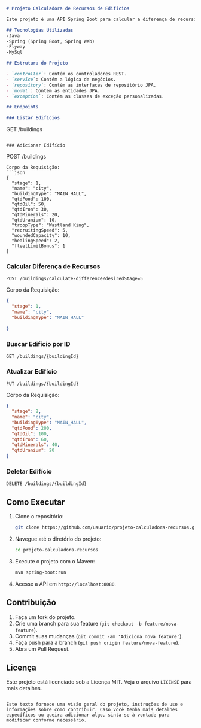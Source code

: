 
```markdown

# Projeto Calculadora de Recursos de Edifícios

Este projeto é uma API Spring Boot para calcular a diferença de recursos necessários para atualizar edifícios em um jogo. A API permite adicionar, atualizar, deletar e listar edifícios, além de calcular a diferença de recursos entre estágios de um edifício.

## Tecnologias Utilizadas
-Java
-Spring (Spring Boot, Spring Web)
-Flyway
-MySql

## Estrutura do Projeto

- `controller`: Contém os controladores REST.
- `service`: Contém a lógica de negócios.
- `repository`: Contém as interfaces de repositório JPA.
- `model`: Contém as entidades JPA.
- `exception`: Contém as classes de exceção personalizadas.

## Endpoints

### Listar Edifícios

```
GET /buildings
```

### Adicionar Edifício

```
POST /buildings
```
Corpo da Requisição:
```json
{
  "stage": 1,
  "name": "city",
  "buildingType": "MAIN_HALL",
  "qtdFood": 100,
  "qtdOil": 50,
  "qtdIron": 30,
  "qtdMinerals": 20,
  "qtdUranium": 10,
  "troopType": "Wastland King",
  "recruitingSpeed": 5,
  "woundedCapacity": 10,
  "healingSpeed": 2,
  "fleetLimitBonus": 1
}
```

### Calcular Diferença de Recursos

```
POST /buildings/calculate-difference?desiredStage=5
```
Corpo da Requisição:
```json
{
  "stage": 1,
  "name": "city",
  "buildingType": "MAIN_HALL"
 
}
```

### Buscar Edifício por ID

```
GET /buildings/{buildingId}
```

### Atualizar Edifício

```
PUT /buildings/{buildingId}
```
Corpo da Requisição:
```json
{
  "stage": 2,
  "name": "city",
  "buildingType": "MAIN_HALL",
  "qtdFood": 200,
  "qtdOil": 100,
  "qtdIron": 60,
  "qtdMinerals": 40,
  "qtdUranium": 20
}
```

### Deletar Edifício

```
DELETE /buildings/{buildingId}
```

## Como Executar

1. Clone o repositório:
   ```bash
   git clone https://github.com/usuario/projeto-calculadora-recursos.git
   ```

2. Navegue até o diretório do projeto:
   ```bash
   cd projeto-calculadora-recursos
   ```

3. Execute o projeto com o Maven:
   ```bash
   mvn spring-boot:run
   ```

4. Acesse a API em `http://localhost:8080`.

## Contribuição

1. Faça um fork do projeto.
2. Crie uma branch para sua feature (`git checkout -b feature/nova-feature`).
3. Commit suas mudanças (`git commit -am 'Adiciona nova feature'`).
4. Faça push para a branch (`git push origin feature/nova-feature`).
5. Abra um Pull Request.

## Licença

Este projeto está licenciado sob a Licença MIT. Veja o arquivo `LICENSE` para mais detalhes.
```

Este texto fornece uma visão geral do projeto, instruções de uso e informações sobre como contribuir. Caso você tenha mais detalhes específicos ou queira adicionar algo, sinta-se à vontade para modificar conforme necessário.
```
